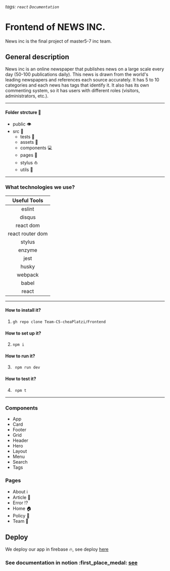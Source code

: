 ###### tags: `react` `Documentation`
# Frontend of NEWS INC.
News inc is the final project of master5-7 inc team.

## General description
News inc is an online newspaper that publishes news on a large scale every day (50-100 publications daily). This news is drawn from the world's leading newspapers and references each source accurately. It has 5 to 10 categories and each news has tags that identify it. It also has its own commenting system, so it has users with different roles (visitors, administrators, etc.).

---
#### Folder strcture :construction: 
- public :eye: 
- src :file_folder: 
  - tests :arrows_counterclockwise: 
  - assets :baggage_claim: 
  - components :computer: 
  - pages :page_facing_up: 
  - stylus :sailboat: 
  - utils :100: 
--- 
### What technologies we use?


|   Useful Tools   |
|:----------------:|
|      eslint      |
|      disqus      |
|    react dom     |
| react router dom |
|      stylus      |
|      enzyme      |
|       jest       |
|      husky       |
|     webpack      |
|      babel       |
|      react       |

--- 
#### How to install it?
1. ``` gh repo clone Team-C5-cheaPlatzi/Frontend ```
#### How to set up it?
2. ``` npm i ```
#### How to run it?
3. ``` npm run dev```
#### How to test it?
4. ``` npm t```

--- 
### Components
- App
- Card
- Footer
- Grid
- Header
- Hero
- Layout
- Menu
- Search
- Tags

### Pages
- About :information_source: 
- Article :art: 
- Error :interrobang: 
- Home :house: 
- Policy  :police_car: 
- Team :100: 

## Deploy 
We deploy our app in firebase :fire:, see deploy [here](https://news-inc.web.app/#/)

### See documentation in notion :first_place_medal: [see](https://www.notion.so/Team-master5-7-inc-News-Inc-project-7340af6d026b4eb8a3f0099888a890a6) 
